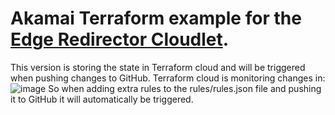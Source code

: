 # Akamai Terraform example for the [Edge Redirector Cloudlet](https://learn.akamai.com/en-us/webhelp/edge-redirector/edge-redirector-guide/GUID-141A43FE-EE11-4808-8420-56E03F7B25B5.html). <br>

This version is storing the state in Terraform cloud and will be triggered when pushing changes to GitHub. Terraform cloud is monitoring changes in: 
![image](https://user-images.githubusercontent.com/3455889/151590053-b07d91b1-eb42-4ed8-88a4-2ba073535b8b.png)
So when adding extra rules to the rules/rules.json file and pushing it to GitHub it will automatically be triggered.